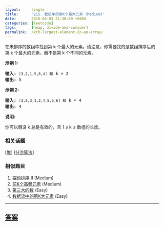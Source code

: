 ```yaml
---
layout:     single
title:      "215. 数组中的第K个最大元素 (Medium)"
date:       2016-08-03 21:30:00 +0800
categories: [leetcode]
tags:       [heap, divide-and-conquer]
permalink:  /kth-largest-element-in-an-array/
---
```


<p>在未排序的数组中找到第 <strong>k</strong> 个最大的元素。请注意，你需要找的是数组排序后的第 k 个最大的元素，而不是第 k 个不同的元素。</p>

<p><strong>示例 1:</strong></p>

<pre><strong>输入:</strong> <code>[3,2,1,5,6,4] 和</code> k = 2
<strong>输出:</strong> 5
</pre>

<p><strong>示例&nbsp;2:</strong></p>

<pre><strong>输入:</strong> <code>[3,2,3,1,2,4,5,5,6] 和</code> k = 4
<strong>输出:</strong> 4</pre>

<p><strong>说明: </strong></p>

<p>你可以假设 k 总是有效的，且 1 &le; k &le; 数组的长度。</p>

### 相关话题
  [[堆](https://github.com/openset/leetcode/tree/master/tag/heap/README.md)]
  [[分治算法](https://github.com/openset/leetcode/tree/master/tag/divide-and-conquer/README.md)]

### 相似题目
  1. [摆动排序 II](/wiggle-sort-ii) (Medium)
  1. [前K个高频元素](/top-k-frequent-elements) (Medium)
  1. [第三大的数](/third-maximum-number) (Easy)
  1. [数据流中的第K大元素](/kth-largest-element-in-a-stream) (Easy)

---

## [答案](https://github.com/openset/leetcode/tree/master/problems/kth-largest-element-in-an-array)
